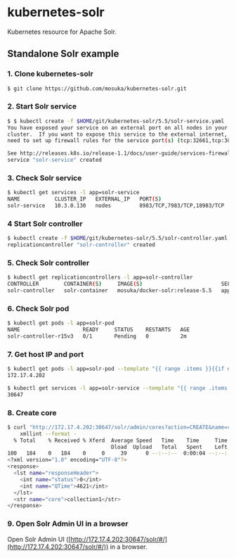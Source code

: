 # kubernetes-solr
Kubernetes resource for Apache Solr.

## Standalone Solr example

### 1. Clone kubernetes-solr

```sh
$ git clone https://github.com/mosuka/kubernetes-solr.git
```

### 2. Start Solr service

```sh
$ $ kubectl create -f $HOME/git/kubernetes-solr/5.5/solr-service.yaml
You have exposed your service on an external port on all nodes in your
cluster.  If you want to expose this service to the external internet, you may
need to set up firewall rules for the service port(s) (tcp:32661,tcp:30312,tcp:32347) to serve traffic.

See http://releases.k8s.io/release-1.1/docs/user-guide/services-firewalls.md for more details.
service "solr-service" created
```

### 3. Check Solr service

```sh
$ kubectl get services -l app=solr-service
NAME           CLUSTER_IP   EXTERNAL_IP   PORT(S)                       SELECTOR            AGE
solr-service   10.3.0.130   nodes         8983/TCP,7983/TCP,18983/TCP   app=zookeeper-pod   1m
```

### 4 Start Solr controller

```sh
$ kubectl create -f $HOME/git/kubernetes-solr/5.5/solr-controller.yaml
replicationcontroller "solr-controller" created
```

### 5. Check Solr controller

```sh
$ kubectl get replicationcontrollers -l app=solr-controller
CONTROLLER        CONTAINER(S)     IMAGE(S)                         SELECTOR       REPLICAS   AGE
solr-controller   solr-container   mosuka/docker-solr:release-5.5   app=solr-pod   1          1m
```

### 6. Check Solr pod

```sh
$ kubectl get pods -l app=solr-pod
NAME                    READY     STATUS    RESTARTS   AGE
solr-controller-r15v3   0/1       Pending   0          2m
```

### 7. Get host IP and port

```sh
$ kubectl get pods -l app=solr-pod --template "{{ range .items }}{{if eq .status.phase \"Running\" }}{{ .status.hostIP }}{{ end }}{{ end }}"
172.17.4.202

$ kubectl get services -l app=solr-service --template "{{ range .items }}{{ range .spec.ports }}{{ if eq .name \"solr\" }}{{ .nodePort }}{{ end }}{{ end }}{{ end }}"
30647
```

### 8. Create core

```sh
$ curl "http://172.17.4.202:30647/solr/admin/cores?action=CREATE&name=collection1&configSet=data_driven_schema_configs&dataDir=data" | \
    xmllint --format -
  % Total    % Received % Xferd  Average Speed   Time    Time     Time  Current
                                 Dload  Upload   Total   Spent    Left  Speed
100   184    0   184    0     0     39      0 --:--:--  0:00:04 --:--:--    39
<?xml version="1.0" encoding="UTF-8"?>
<response>
  <lst name="responseHeader">
    <int name="status">0</int>
    <int name="QTime">4621</int>
  </lst>
  <str name="core">collection1</str>
</response>
```

### 9. Open Solr Admin UI in a browser

Open Solr Admin UI ([http://172.17.4.202:30647/solr/#/](http://172.17.4.202:30647/solr/#/)) in a browser.


